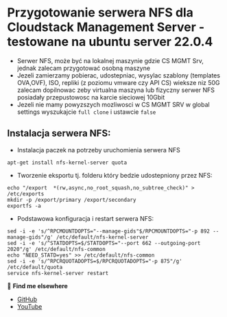 # Przygotowanie serwera NFS dla Cloudstack Management Server - testowane na ubuntu server 22.0.4
- Serwer NFS, może być na lokalnej maszynie gdzie CS MGMT Srv, jednak zalecam przygotować osobną maszyne
- Jezeli zamierzamy pobierac, udostepniac, wysylac szablony (templates OVA,OVF), ISO, repliki (z poziomu vmware czy API CS) wieksze niz 50G zalecam dopilnowac zeby virtualna maszyna lub fizyczny serwer NFS posiadały przepustowosc na karcie sieciowej 10Gbit
- Jezeli nie mamy powyzszych mozliwosci w CS MGMT SRV w global settings wyszukajcie `full clone` i ustawcie `false`

## Instalacja serwera NFS:

- Instalacja paczek na potrzeby uruchomienia serwera NFS
```
apt-get install nfs-kernel-server quota
```

- Tworzenie eksportu tj. folderu który bedzie udostepniony przez NFS:
```
echo "/export  *(rw,async,no_root_squash,no_subtree_check)" > /etc/exports
mkdir -p /export/primary /export/secondary
exportfs -a
```

- Podstawowa konfiguracja i restart serwera NFS:
```
sed -i -e 's/^RPCMOUNTDOPTS="--manage-gids"$/RPCMOUNTDOPTS="-p 892 --manage-gids"/g' /etc/default/nfs-kernel-server
sed -i -e 's/^STATDOPTS=$/STATDOPTS="--port 662 --outgoing-port 2020"/g' /etc/default/nfs-common
echo "NEED_STATD=yes" >> /etc/default/nfs-common
sed -i -e 's/^RPCRQUOTADOPTS=$/RPCRQUOTADOPTS="-p 875"/g' /etc/default/quota
service nfs-kernel-server restart
```

🔗 **Find me elsewhere**
- [GitHub](https://github.com/virtualizeme)
- [YouTube](https://www.youtube.com/@virtualizeMe)
